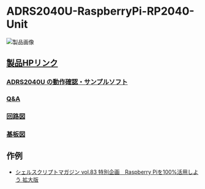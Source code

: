 # ADRS2040U-RaspberryPi-RP2040-Unit

![製品画像](https://bit-trade-one.co.jp/wp/wp-content/uploads/2023/02/1030%E3%83%90%E3%83%8A%E3%83%BC-2-1024x483.jpg)

## [製品HPリンク](https://bit-trade-one.co.jp/adrs2040u)

### [ADRS2040U の動作確認・サンプルソフト](https://github.com/bit-trade-one/ADRS2040U/tree/master/Sample)  

### [Q&A](FAQ.md)

### [回路図](https://github.com/bit-trade-one/ADRS2040U/tree/master/Schematics)

### [基板図](https://github.com/bit-trade-one/ADRS2040U/tree/master/Dimensions)

## 作例

- [シェルスクリプトマガジン vol.83 特別企画　Raspberry Piを100%活用しよう 拡大版](https://uec.usp-lab.com/INFO/CGI/INFO.CGI?POMPA=SHELLSCRIPTMAG_VOL83#:~:text=%E7%89%B9%E5%88%A5%E4%BC%81%E7%94%BB%E3%80%80Raspberry%20Pi%E3%82%92100%25%E6%B4%BB%E7%94%A8%E3%81%97%E3%82%88%E3%81%86%20%E6%8B%A1%E5%A4%A7%E7%89%88)
